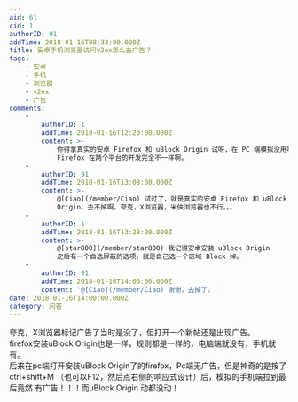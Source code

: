 ```yaml
---
aid: 61
cid: 1
authorID: 91
addTime: 2018-01-16T08:33:00.000Z
title: 安卓手机浏览器访问v2ex怎么去广告？
tags:
    - 安卓
    - 手机
    - 浏览器
    - v2ex
    - 广告
comments:
    -
        authorID: 1
        addTime: 2018-01-16T12:20:00.000Z
        content: >-
            你得拿真实的安卓 Firefox 和 uBlock Origin 试呀，在 PC 端模拟没用啊。因为那只是布局不同，uBlock 和
            Firefox 在两个平台的开发完全不一样啊。
    -
        authorID: 91
        addTime: 2018-01-16T13:08:00.000Z
        content: >-
            @[Ciao](/member/Ciao) 试过了，就是真实的安卓 Firefox 和 uBlock
            Origin，去不掉啊。夸克，X浏览器，米侠浏览器也不行。。。
    -
        authorID: 1
        addTime: 2018-01-16T13:28:00.000Z
        content: >-
            @[star800](/member/star800) 我记得安卓安装 uBlock Origin
            之后有一个自选屏蔽的选项，就是自己选一个区域 Block 掉。
    -
        authorID: 91
        addTime: 2018-01-16T14:00:00.000Z
        content: '@[Ciao](/member/Ciao) 谢谢，去掉了。'
date: 2018-01-16T14:00:00.000Z
category: 问答
---
```


夸克，X浏览器标记广告了当时是没了，但打开一个新帖还是出现广告。  
firefox安装uBlock Origin也是一样，规则都是一样的，电脑端就没有，手机就有。  
后来在pc端打开安装uBlock Origin了的firefox，Pc端无广告，但是神奇的是按了 ctrl+shift+M （也可以F12，然后点右侧的响应式设计）后，模拟的手机端拉到最后竟然 有广告！！！而uBlock Origin 动都没动！
